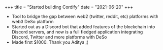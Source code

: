 +++
title = "Started building Cordify"
date = "2021-06-20"
+++

- Tool to bridge the gap between web2 (twitter, reddit, etc) platforms with web3 DeSo platform
- Started out as a Discord bot that added features of the blockchain into Discord servers, and now is a full fledged application integrating Discord, Twitter and more platforms with DeSo
- Made first $1000. Thank you Aditya ;)